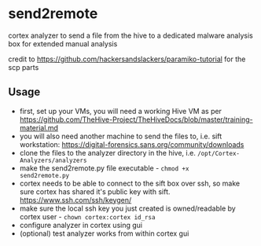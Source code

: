 # send2remote
cortex analyzer to send a file from the hive to a dedicated malware analysis box for extended manual analysis

credit to https://github.com/hackersandslackers/paramiko-tutorial for the scp parts

## Usage

* first, set up your VMs, you will need a working Hive VM as per https://github.com/TheHive-Project/TheHiveDocs/blob/master/training-material.md 
* you will also need another machine to send the files to, i.e. sift workstation: https://digital-forensics.sans.org/community/downloads
* clone the files to the analyzer directory in the hive, i.e. <code>/opt/Cortex-Analyzers/analyzers</code>
* make the send2remote.py file executable - <code>chmod +x send2remote.py</code>
* cortex needs to be able to connect to the sift box over ssh, so make sure cortex has shared it's public key with sift. https://www.ssh.com/ssh/keygen/
* make sure the local ssh key you just created is owned/readable by cortex user - <code>chown cortex:cortex id_rsa</code>
* configure analyzer in cortex using gui
* (optional) test analyzer works from within cortex gui
